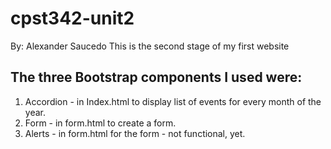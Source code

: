 # cpst342-unit2
By: Alexander Saucedo
This is the second stage of my first website


## The three Bootstrap components I used were:
1. Accordion - in Index.html to display list of events for every month of the year.
2. Form - in form.html to create a form.
3. Alerts - in form.html for the form - not functional, yet.